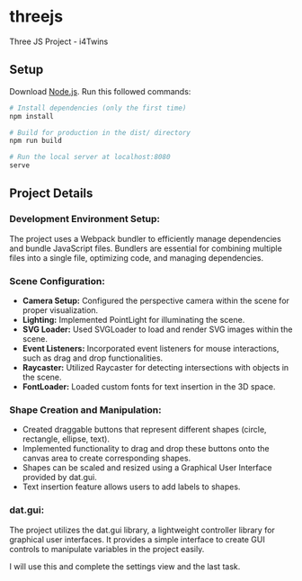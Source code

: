 # threejs
Three JS Project - i4Twins

## Setup
Download [Node.js](https://nodejs.org/en/download/).
Run this followed commands:

``` bash
# Install dependencies (only the first time)
npm install

# Build for production in the dist/ directory
npm run build

# Run the local server at localhost:8080
serve
```

## Project Details

### Development Environment Setup:
The project uses a Webpack bundler to efficiently manage dependencies and bundle JavaScript files. Bundlers are essential for combining multiple files into a single file, optimizing code, and managing dependencies.

### Scene Configuration:
- **Camera Setup:** Configured the perspective camera within the scene for proper visualization.
- **Lighting:** Implemented PointLight for illuminating the scene.
- **SVG Loader:** Used SVGLoader to load and render SVG images within the scene.
- **Event Listeners:** Incorporated event listeners for mouse interactions, such as drag and drop functionalities.
- **Raycaster:** Utilized Raycaster for detecting intersections with objects in the scene.
- **FontLoader:** Loaded custom fonts for text insertion in the 3D space.

### Shape Creation and Manipulation:
- Created draggable buttons that represent different shapes (circle, rectangle, ellipse, text).
- Implemented functionality to drag and drop these buttons onto the canvas area to create corresponding shapes.
- Shapes can be scaled and resized using a Graphical User Interface provided by dat.gui.
- Text insertion feature allows users to add labels to shapes.

### dat.gui:
The project utilizes the dat.gui library, a lightweight controller library for graphical user interfaces. It provides a simple interface to create GUI controls to manipulate variables in the project easily.

I will use this and complete the settings view and the last task.
